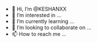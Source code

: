 - 👋 Hi, I’m @KESHANXX
- 👀 I’m interested in ...
- 🌱 I’m currently learning ...
- 💞️ I’m looking to collaborate on ...
- 📫 How to reach me ...

<!---
KESHANXX/KESHANXX is a ✨ special ✨ repository because its `README.md` (this file) appears on your GitHub profile.
You can click the Preview link to take a look at your changes.
--->
